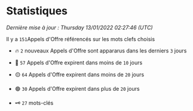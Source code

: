 # Statistiques


_Dernière mise à jour : Thursday 13/01/2022 02:27:46 (UTC)_ 

Il y a `151`Appels d'Offre référencés sur les mots clefs choisis

- 🔥 `2` nouveaux Appels d'Offre sont appararus dans les derniers `3` jours
- 🔴  `57` Appels d'Offre expirent dans moins de `10` jours
- 🟡  `64` Appels d'Offre expirent dans moins de `20` jours
- 🟢  `30` Appels d'Offre expirent dans plus de `20` jours

- 🗝 `27` mots-clés